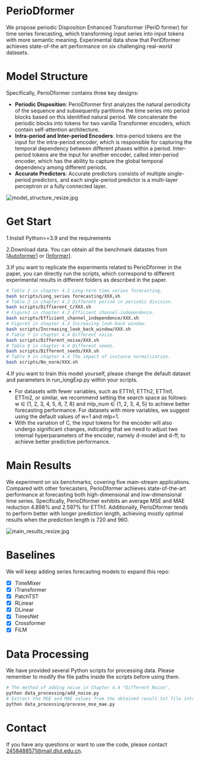 # PerioDformer
We propose periodic Disposition Enhanced Transformer (PeriD
former) for time series forecasting, which transforming input series into input
 tokens with more semantic meaning.
Experimental data show that PeriDformer achieves state-of-the
art performance on six challenging real-world datasets.

# Model Structure
Specifically, PerioDformer contains three key designs:

- **Periodic Disposition**: PerioDformer first analyzes the natural periodicity of the sequence and subsequently partitions the time series into period blocks based on this identified natural period. We concatenate the periodic blocks into tokens for two vanilla Transformer encoders, which contain self-attention architecture.
- **Intra-period and Inter-period Encoders**: Intra-period tokens are the input for the intra-period encoder, which is responsible for capturing the temporal dependency between different phases within a period. Inter-period tokens are the input for another encoder, called inter-period encoder, which has the ability to capture the global temporal dependency among different periods.
- **Accurate Predictors**: Accurate predictors consists of multiple single-period predictors, and each single-period predictor is a multi-layer perceptron or a fully connected layer.

![model_structure_resize.jpg](pic/model_structure_resize.jpg)

# Get Start
1.Install Python>=3.9 and the requirements

2.Download data. You can obtain all the benchmark datastes from [[Autoformer](https://github.com/thuml/Autoformer)] or [[Informer](https://github.com/zhouhaoyi/Informer2020)].

3.If you want to replicate the experiments related to PerioDformer in the paper, you can directly run the scripts, which correspond to different experimental results in different folders as described in the paper.

```bash
# Table 2 in chapter 4.2 Long-term time series forecasting.
bash scripts/Long_series forecasting/XXX,sh
# Table 3 in chapter 4.2 Different period in periodic division.
bash scripts/Diffierent_C/XXX.sh
# Figure2 in chapter 4.2 Efficient channel-independence.
bash scripts/Efficient_channel_independence/XXX.sh
# Figure5 in chapter 4.3 Increasing look-back window.
bash scripts/Increasing_look_back_window/XXX.sh
# Table 7 in chapter 4.4 Different noise.
bash scripts/Different_noise/XXX.sh
# Table 8 in chapter 4.4 Different seeds.
bash scripts/Different_seeds/XXX.sh
# Table 9 in chapter 4.4 The impact of instance normalization.
bash scripts/No_norm/XXX.sh
```

4.If you want to train this model yourself, please change the default dataset and parameters in run_longExp.py within your scripts.

- For datasets with fewer variables, such as ETTh1, ETTh2, ETTm1, ETTm2, or similar, we recommend setting the search space as follows: w ∈ {1, 2, 3, 4, 5, 6, 7, 8} and mlp_num ∈ {1, 2, 3, 4, 5} to achieve better forecasting performance. For datasets with more variables, we suggest using the default values of w=1 and mlp=1.
- With the variation of C, the input tokens for the encoder will also undergo significant changes, indicating that we need to adjust two internal hyperparameters of the encoder, namely d-model and d-ff, to achieve better predictive performance.



# Main Results

We experiment on six benchmarks, covering five main-stream applications. 
Compared with other forecasters, PerioDformer achieves state-of-the-art performance at forecasting both high-dimensional and low-dimensional time series. Specifically, PerioDformer exhibits an average MSE and MAE reduction 4.898\% and 2.597\% for ETTh1.
Additionally, PerioDformer tends to perform better with longer prediction length, achieving mostly optimal results when the prediction length is 720 and 960.

![main_results_resize.jpg](pic/main_results_resize.jpg)

# Baselines

We will keep adding series forecasting models to expand this repo:

- [x] TimeMixer
- [x] iTransformer
- [x] PatchTST
- [x] RLinear
- [x] DLinear
- [x] TimesNet
- [x] Crossformer
- [x] FiLM

# Data Processing

We have provided several Python scripts for processing data. Please remember to modify the file paths inside the scripts before using them.

```bash
# The method of adding noise in Chapter 4.4 "Different Noise".
python data_processing/add_noise.py
# Extract the MSE and MAE values from the obtained result.txt file into a CSV file.
python data_processing/procese_mse_mae.py
```



# Contact

If you have any questions or want to use the code, please contact 2458488571@mail.dlut.edu.cn.







